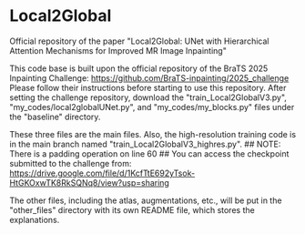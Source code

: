 # Local2Global
Official repository of  the paper "Local2Global: UNet with Hierarchical Attention Mechanisms for Improved MR Image Inpainting" 

This code base is built upon the official repository of the BraTS 2025 Inpainting Challenge: https://github.com/BraTS-inpainting/2025_challenge
Please follow their instructions before starting to use this repository.
After setting the challenge repository, download the "train_Local2GlobalV3.py", "my_codes/local2globalUNet.py", and "my_codes/my_blocks.py" files under the "baseline" directory.

These three files are the main files. Also, the high-resolution training code is in the main branch named "train_Local2GlobalV3_highres.py". ## NOTE: There is a padding operation on line 60 ##
You can access the checkpoint submitted to the challenge from: https://drive.google.com/file/d/1KcfTtE692yTsok-HtGKOxwTK8RkSQNq8/view?usp=sharing

The other files, including the atlas, augmentations, etc., will be put in the "other_files" directory with its own README file, which stores the explanations. 
